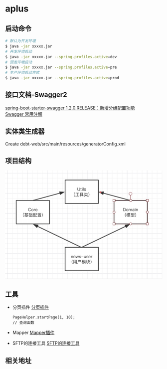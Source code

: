 # aplus

## 启动命令 

```bash
# 默认为开发环境
$ java -jar xxxxx.jar
# 开发环境启动
$ java -jar xxxxx.jar --spring.profiles.active=dev
# 预发环境启动
$ java -jar xxxxx.jar --spring.profiles.active=pre
# 生产环境启动方式
$ java -jar xxxxx.jar --spring.profiles.active=prod
```

## 接口文档-Swagger2
[spring-boot-starter-swagger 1.2.0.RELEASE：新增分组配置功能](http://blog.didispace.com/spring-boot-starter-swagger-1.2.0/)<br>
[Swagger 常用注解](https://www.cnblogs.com/java-zhao/p/5348113.html)

## 实体类生成器
Create
debt-web/src/main/resources/generatorConfig.xml

## 项目结构
![img](/img/项目依赖.jpg)

## 工具
- 分页插件 
  [分页插件](https://github.com/pagehelper/Mybatis-PageHelper/blob/master/wikis/en/HowToUse.md)
  
  ```
  PageHelper.startPage(1, 10);
  // 查询函数
  ```
  
- Mapper
  [Mapper插件](https://github.com/abel533/Mapper)
  
- SFTP的连接工具
[SFTP的连接工具](https://filezilla-project.org/)

## 相关地址
```
